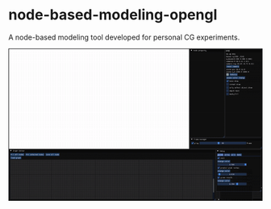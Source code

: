 # node-based-modeling-opengl
A node-based modeling tool developed for personal CG experiments.

![Demo](asset/demo.gif)
